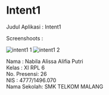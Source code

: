 # Intent1

Judul Aplikasi : Intent1

Screenshoots :

![intent1 1](https://cloud.githubusercontent.com/assets/22170423/22790583/40becf18-ef19-11e6-9dc2-843b7bd32b72.png)
![intent1 2](https://cloud.githubusercontent.com/assets/22170423/22790585/4248dcde-ef19-11e6-9676-bea1b40f8ae0.png)


Nama : Nabila Alissa Alifia Putri <br />
Kelas : XI RPL 6 <br />
No. Presensi: 26 <br />
NIS : 4777/1496.070 <br />
Nama Sekolah: SMK TELKOM MALANG <br />
